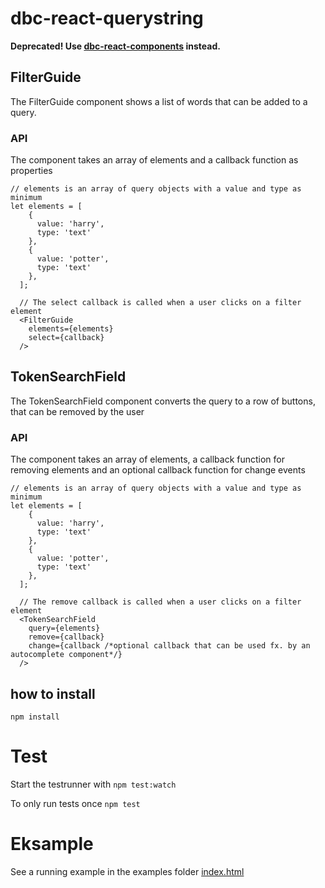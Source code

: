 # dbc-react-querystring

**Deprecated! Use [dbc-react-components](https://github.com/DBCDK/dbc-react-components) instead.**

## FilterGuide
The FilterGuide component shows a list of words that can be added to a query. 

### API
The component takes an array of elements and a callback function as properties

```
// elements is an array of query objects with a value and type as minimum
let elements = [
    {
      value: 'harry',
      type: 'text'
    },
    {
      value: 'potter',
      type: 'text'
    },
  ];
  
  // The select callback is called when a user clicks on a filter element
  <FilterGuide 
    elements={elements} 
    select={callback} 
  />
```

## TokenSearchField
The TokenSearchField component converts the query to a row of buttons, that can be removed by the user

### API
The component takes an array of elements, a callback function for removing elements and an optional callback function for change events


```
// elements is an array of query objects with a value and type as minimum
let elements = [
    {
      value: 'harry',
      type: 'text'
    },
    {
      value: 'potter',
      type: 'text'
    },
  ];
  
  // The remove callback is called when a user clicks on a filter element
  <TokenSearchField 
    query={elements} 
    remove={callback} 
    change={callback /*optional callback that can be used fx. by an autocomplete component*/}
  />
```

## how to install
`npm install`

# Test
Start the testrunner with
`npm test:watch`

To only run tests once
`npm test`

# Eksample
See a running example in the examples folder
[index.html](examples/index.html)
